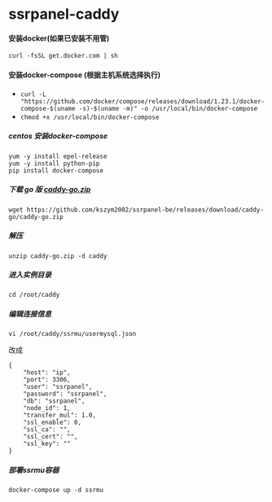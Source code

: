 # ssrpanel-caddy
#### 安装docker(如果已安装不用管)

```
curl -fsSL get.docker.com | sh
```

#### 安装docker-compose (根据主机系统选择执行)

- `curl -L "https://github.com/docker/compose/releases/download/1.23.1/docker-compose-$(uname -s)-$(uname -m)" -o /usr/local/bin/docker-compose`
- `chmod +x /usr/local/bin/docker-compose`

##### centos 安装docker-compose 

```
yum -y install epel-release
yum -y install python-pip
pip install docker-compose

```

##### 下载 go 版 [caddy-go.zip](https://github.com/kszym2002/ssrpanel-be/releases/download/caddy-go/caddy-go.zip)

```
wget https://github.com/kszym2002/ssrpanel-be/releases/download/caddy-go/caddy-go.zip
```

##### 解压

```
unzip caddy-go.zip -d caddy
```

##### 进入实例目录

```
cd /root/caddy
```

##### 编辑连接信息

```
vi /root/caddy/ssrmu/usermysql.json
```

改成

```
{
    "host": "ip",
    "port": 3306,
    "user": "ssrpanel",
    "password": "ssrpanel",
    "db": "ssrpanel",
    "node_id": 1,
    "transfer_mul": 1.0,
    "ssl_enable": 0,
    "ssl_ca": "",
    "ssl_cert": "",
    "ssl_key": ""
}

```

##### 部署ssrmu容器

```
docker-compose up -d ssrmu
```

